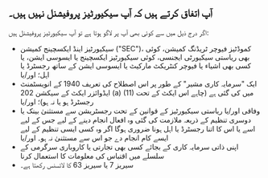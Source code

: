 ## آپ اتفاق کرتے ہیں کہ آپ سیکیورٹیز پروفیشنل نہیں ہیں۔

اگر درج ذیل میں سے کوئی بھی آپ پر لاگو ہوتا ہے تو آپ سیکیورٹیز پروفیشنل ہیں:
- سیکیورٹیز اینڈ ایکسچینج کمیشن ("SEC")، کموڈٹیز فیوچر ٹریڈنگ کمیشن، کوئی بھی ریاستی سیکیورٹی ایجنسی، کوئی سیکیورٹیز ایکسچینج یا ایسوسی ایشن، یا کسی بھی اشیاء یا فیوچر کنٹریکٹ مارکیٹ یا ایسوسی ایشن کے ساتھ رجسٹرڈ یا اہل؛ اور/یا
- ایک "سرمایہ کاری مشیر" کے طور پر اس اصطلاح کی تعریف 1940 کے انویسٹمنٹ ایڈوائزر ایکٹ کے سیکشن 202 (a) (11) میں کی گئی ہے (چاہے اس ایکٹ کے تحت رجسٹرڈ ہو یا نہ ہو)؛ اور/یا
- وفاقی اور/یا ریاستی سیکیورٹیز کے قوانین کے تحت رجسٹریشن سے مستثنیٰ بینک یا دوسری تنظیم کے ذریعہ ملازمت کی گئی وہ افعال انجام دینے کے لیے جس کے لیے اسے یا اس کا اتنا رجسٹرڈ یا اہل ہونا ضروری ہوگا اگر وہ کسی ایسی تنظیم کے لیے ایسے کام انجام دے جو اس سے مستثنیٰ نہ ہو۔ اور/یا
- اپنی ذاتی سرمایہ کاری کے بجائے کسی بھی تجارتی یا کاروباری سرگرمی کے سلسلے میں اقتباس کی معلومات کا استعمال کرنا
- سیریز 7 یا سیریز 63 کا لائسنس رکھتا ہے۔
